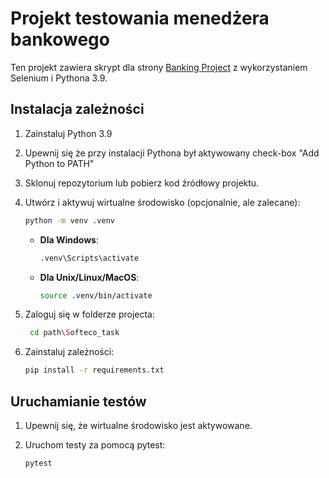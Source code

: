 # Projekt testowania menedżera bankowego

Ten projekt zawiera skrypt dla strony [Banking Project](https://www.globalsqa.com/) z wykorzystaniem Selenium i Pythona 3.9.

## Instalacja zależności
1. Zainstaluj Python 3.9
2. Upewnij się że przy instalacji Pythona był aktywowany check-box "Add Python to PATH"
3. Sklonuj repozytorium lub pobierz kod źródłowy projektu.
4. Utwórz i aktywuj wirtualne środowisko (opcjonalnie, ale zalecane):

    ```bash
    python -m venv .venv
    ```

    - **Dla Windows**:

        ```bash
        .venv\Scripts\activate
        ```

    - **Dla Unix/Linux/MacOS**:

        ```bash
        source .venv/bin/activate
        ```


3. Zaloguj się w folderze projecta:

   ```bash
    cd path\Softeco_task
    ```

4. Zainstaluj zależności:

    ```bash
    pip install -r requirements.txt
    ```

## Uruchamianie testów

1. Upewnij się, że wirtualne środowisko jest aktywowane.
2. Uruchom testy za pomocą pytest:

    ```bash
    pytest
    ```

